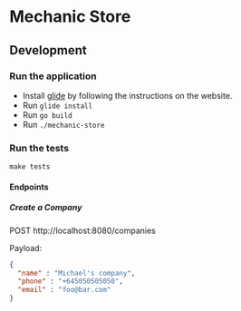 # Mechanic Store

## Development

### Run the application

* Install [glide](https://github.com/Masterminds/glide) by following the instructions on the website.
* Run `glide install`
* Run `go build`
* Run `./mechanic-store`

### Run the tests
`make tests`

#### Endpoints

##### Create a Company
POST http://localhost:8080/companies

Payload:
```JSON
{
  "name" : "Michael's company",
  "phone" : "+645050505050",
  "email" : "foo@bar.com"
}
```
